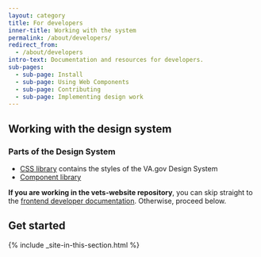 ```yaml
---
layout: category
title: For developers
inner-title: Working with the system
permalink: /about/developers/
redirect_from:
  - /about/developers
intro-text: Documentation and resources for developers.
sub-pages:
  - sub-page: Install
  - sub-page: Using Web Components
  - sub-page: Contributing
  - sub-page: Implementing design work
---
```


## Working with the design system

### Parts of the Design System

- [CSS library](https://github.com/department-of-veterans-affairs/component-library/tree/main/packages/css-library) contains the styles of the VA.gov Design System
- [Component library](https://github.com/department-of-veterans-affairs/component-library)

**If you are working in the vets-website repository**, you can skip straight to the [frontend developer documentation](https://depo-platform-documentation.scrollhelp.site/developer-docs/Frontend-developer-documentation.687931428.html). Otherwise, proceed below.

## Get started

{% include _site-in-this-section.html %}